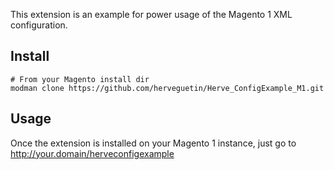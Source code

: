 This extension is an example for power usage of the Magento 1 XML configuration.

## Install

```
# From your Magento install dir
modman clone https://github.com/herveguetin/Herve_ConfigExample_M1.git
```

## Usage

Once the extension is installed on your Magento 1 instance, just go to http://your.domain/herveconfigexample